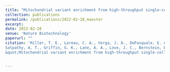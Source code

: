 ```yaml
--- 
title: "Mitochondrial variant enrichment from high-throughput single-cell RNA sequencing resolves clonal populations"
collection: publications 
permalink: /publications/2022-02-28_maester 
excerpt: 
date: 2022-02-28 
venue: 'Nature Biotechnology' 
paperurl: ""
citation: 'Miller, T. E., Lareau, C. A., Verga, J. A., DePasquale, E. A. K., Liu, V., Ssozi, D., Sandor, K., Yin, Y., Ludwig, L. S., El Farran, C. A., <b>Morgan, D. M.,</b>
Satpathy, A. T., Griffin, G. K., Lane, A. A., Love, J. C., Bernstein, B. E., Sankaran, V. G., van Galen, P. 
&quot;Mitochondrial variant enrichment from high-throughput single-cell RNA sequencing resolves clonal populations&quot; <i>Nature Biotechnology</i>, <b>40</b>, 1030-1034. (2022)


--- 
```



